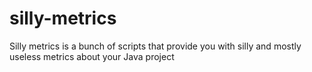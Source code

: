 silly-metrics
=============

Silly metrics is a bunch of scripts that provide you with silly and mostly useless metrics about your Java project
